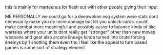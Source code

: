 this is mainly for marteenus for flesh out with other people giving their input

ME PERSONALLY we could go for a deepwoken esq system were stats dont necessarily make you do more damage but let you unlock cards. could make combat more meaningful and possibly easier to balance kinda of like wartales where your units dont really get “stronger” other than new moves weapons and gear also arcane lineage kinda turned into brute forcing enemys by 1 shotting them even tho i feel like the appeal to turn based games is some sort of strategy element